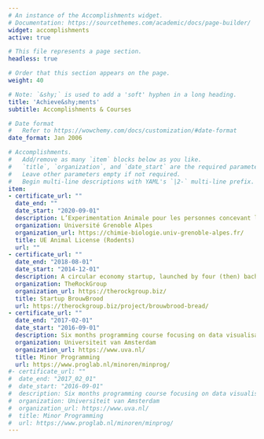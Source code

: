 ```yaml
---
# An instance of the Accomplishments widget.
# Documentation: https://sourcethemes.com/academic/docs/page-builder/
widget: accomplishments
active: true 

# This file represents a page section.
headless: true

# Order that this section appears on the page.
weight: 40

# Note: `&shy;` is used to add a 'soft' hyphen in a long heading.
title: 'Achieve&shy;ments'
subtitle: Accomplishments & Courses

# Date format
#   Refer to https://wowchemy.com/docs/customization/#date-format
date_format: Jan 2006

# Accomplishments.
#   Add/remove as many `item` blocks below as you like.
#   `title`, `organization`, and `date_start` are the required parameters.
#   Leave other parameters empty if not required.
#   Begin multi-line descriptions with YAML's `|2-` multi-line prefix.
item:
- certificate_url: ""
  date_end: ""
  date_start: "2020-09-01"
  description: L’Experimentation Animale pour les personnes concevant les Procédures Expérimentales aux animaux des especes rongeurs. Niveau 1 (concepteur & practicien). Course conforms with Cerfa 15012-02 and the European Union legislation [EU 2010/63](https://eur-lex.europa.eu/legal-content/FR/TXT/?uri=LEGISSUM%3Asa0027). 
  organization: Université Grenoble Alpes
  organization_url: https://chimie-biologie.univ-grenoble-alpes.fr/
  title: UE Animal License (Rodents)
  url: ""
- certificate_url: ""
  date_end: "2018-08-01"
  date_start: "2014-12-01"
  description: A circular economy startup, launched by four (then) bachelor students, producing bread by upcycling brewers spent grains, locally in Amsterdam. With BrouwBrood we were semi-finalist in the [Accenture Innovation Awards](https://www.accenture.com/ca-en/accenture-innovation-awards) in the category Fair Food (Sept 2016), and finalst in the [Amsterdam Science and Innovation Award](https://www.amsia.nl/) 2015 competition. 
  organization: TheRockGroup
  organization_url: https://therockgroup.biz/
  title: Startup BrouwBrood
  url: https://therockgroup.biz/project/brouwbrood-bread/
- certificate_url: ""
  date_end: "2017-02-01"
  date_start: "2016-09-01"
  description: Six months programming course focusing on data visualisation and heuristics in JavaScript, C++, PHP and Python.
  organization: Universiteit van Amsterdam
  organization_url: https://www.uva.nl/
  title: Minor Programming
  url: https://www.proglab.nl/minoren/minprog/
#- certificate_url: ""
#  date_end: "2017_02_01"
#  date_start: "2016-09-01"
#  description: Six months programming course focusing on data visualisation and heuristics in JavaScript, C++, PHP and Python.
#  organization: Universiteit van Amsterdam
#  organization_url: https://www.uva.nl/
#  title: Minor Programming
#  url: https://www.proglab.nl/minoren/minprog/
---
```

